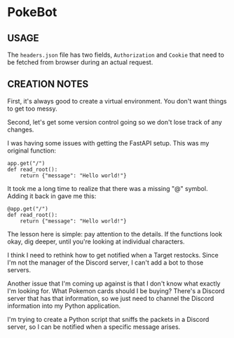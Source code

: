 # PokeBot

## USAGE

The `headers.json` file has two fields, `Authorization` and `Cookie` that need to be fetched from browser during an actual request.

## CREATION NOTES

First, it's always good to create a virtual environment. You don't want things to get too messy.

Second, let's get some version control going so we don't lose track of any changes.

I was having some issues with getting the FastAPI setup. This was my original function:

```
app.get("/")
def read_root():
	return {"message": "Hello world!"}
```

It took me a long time to realize that there was a missing "@" symbol. Adding it back in gave me this:

```
@app.get("/")
def read_root():
	return {"message": "Hello world!"}
```

The lesson here is simple: pay attention to the details. If the functions look okay, dig deeper, until you're looking at individual characters.

I think I need to rethink how to get notified when a Target restocks. Since I'm not the manager of the Discord server, I can't add a bot to those servers.

Another issue that I'm coming up against is that I don't know what exactly I'm looking for. What Pokemon cards should I be buying? There's a Discord server that has that information, so we just need to channel the Discord information into my Python application. 

I'm trying to create a Python script that sniffs the packets in a Discord server, so I can be notified when a specific message arises.